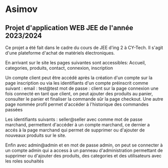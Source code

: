 # Asimov

## Projet d'application WEB JEE de l'année 2023/2024

Ce projet a été fait dans le cadre du cours de JEE d'ing 2 à CY-Tech. Il s'agit
d'une plateforme d'achat de matériels électroniques.

En arrivant sur le site les pages suivantes sont accessibles: Accueil, categories, produits, contact, connexion, inscription

Un compte client peut être accédé après la création d'un compte sur la page inscription ou via les identifiants d'un compte préinscrit comme suivant : email : test@test mot de passe : client   sur la page connexion
une fois connecté en tant que client, on peut ajouter des produits au panier, consulter le panier et finaliser la commande sûr la page checkout.
Une autre page nommée profil permet d'accéder à l'historique des commandes passées

Les identifiants suivants : seller@seller avec comme mot de passe marchand, permettent d'accéder à un compte marchand, ce dernier a accés à la page marchand qui permet de supprimer ou d'ajouter de nouveaux produits sur le site.

Enfin avec admin@admin et en mot de passe admin, on peut se connecter à un compte admin qui a access à un panneau d'administration permettant de supprimer ou d'ajouter des produits, des categories et des utilisateurs avec les roles souhaités

